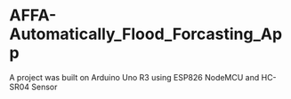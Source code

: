 # AFFA-Automatically_Flood_Forcasting_App
A project was built on Arduino Uno R3 using ESP826 NodeMCU and HC-SR04 Sensor 
